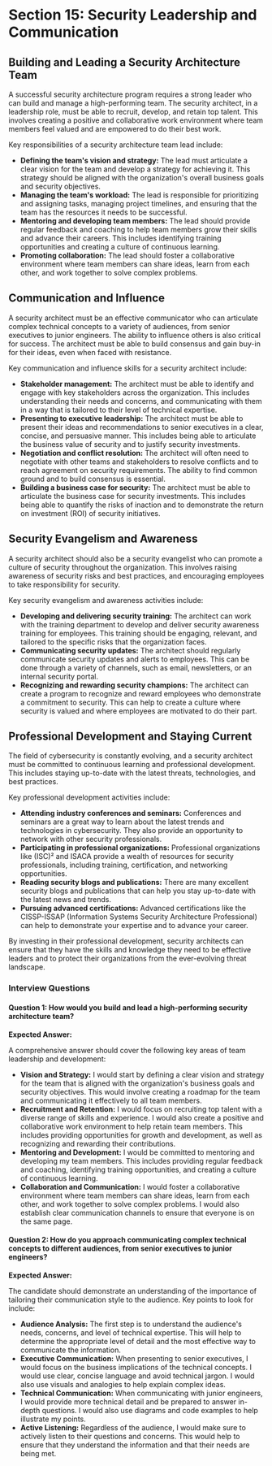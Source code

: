 # Section 15: Security Leadership and Communication

## Building and Leading a Security Architecture Team

A successful security architecture program requires a strong leader who can build and manage a high-performing team. The security architect, in a leadership role, must be able to recruit, develop, and retain top talent. This involves creating a positive and collaborative work environment where team members feel valued and are empowered to do their best work.

Key responsibilities of a security architecture team lead include:

- **Defining the team's vision and strategy:** The lead must articulate a clear vision for the team and develop a strategy for achieving it. This strategy should be aligned with the organization's overall business goals and security objectives.
- **Managing the team's workload:** The lead is responsible for prioritizing and assigning tasks, managing project timelines, and ensuring that the team has the resources it needs to be successful.
- **Mentoring and developing team members:** The lead should provide regular feedback and coaching to help team members grow their skills and advance their careers. This includes identifying training opportunities and creating a culture of continuous learning.
- **Promoting collaboration:** The lead should foster a collaborative environment where team members can share ideas, learn from each other, and work together to solve complex problems.

## Communication and Influence

A security architect must be an effective communicator who can articulate complex technical concepts to a variety of audiences, from senior executives to junior engineers. The ability to influence others is also critical for success. The architect must be able to build consensus and gain buy-in for their ideas, even when faced with resistance.

Key communication and influence skills for a security architect include:

- **Stakeholder management:** The architect must be able to identify and engage with key stakeholders across the organization. This includes understanding their needs and concerns, and communicating with them in a way that is tailored to their level of technical expertise.
- **Presenting to executive leadership:** The architect must be able to present their ideas and recommendations to senior executives in a clear, concise, and persuasive manner. This includes being able to articulate the business value of security and to justify security investments.
- **Negotiation and conflict resolution:** The architect will often need to negotiate with other teams and stakeholders to resolve conflicts and to reach agreement on security requirements. The ability to find common ground and to build consensus is essential.
- **Building a business case for security:** The architect must be able to articulate the business case for security investments. This includes being able to quantify the risks of inaction and to demonstrate the return on investment (ROI) of security initiatives.

## Security Evangelism and Awareness

A security architect should also be a security evangelist who can promote a culture of security throughout the organization. This involves raising awareness of security risks and best practices, and encouraging employees to take responsibility for security.

Key security evangelism and awareness activities include:

- **Developing and delivering security training:** The architect can work with the training department to develop and deliver security awareness training for employees. This training should be engaging, relevant, and tailored to the specific risks that the organization faces.
- **Communicating security updates:** The architect should regularly communicate security updates and alerts to employees. This can be done through a variety of channels, such as email, newsletters, or an internal security portal.
- **Recognizing and rewarding security champions:** The architect can create a program to recognize and reward employees who demonstrate a commitment to security. This can help to create a culture where security is valued and where employees are motivated to do their part.

## Professional Development and Staying Current

The field of cybersecurity is constantly evolving, and a security architect must be committed to continuous learning and professional development. This includes staying up-to-date with the latest threats, technologies, and best practices.

Key professional development activities include:

- **Attending industry conferences and seminars:** Conferences and seminars are a great way to learn about the latest trends and technologies in cybersecurity. They also provide an opportunity to network with other security professionals.
- **Participating in professional organizations:** Professional organizations like (ISC)² and ISACA provide a wealth of resources for security professionals, including training, certification, and networking opportunities.
- **Reading security blogs and publications:** There are many excellent security blogs and publications that can help you stay up-to-date with the latest news and trends.
- **Pursuing advanced certifications:** Advanced certifications like the CISSP-ISSAP (Information Systems Security Architecture Professional) can help to demonstrate your expertise and to advance your career.

By investing in their professional development, security architects can ensure that they have the skills and knowledge they need to be effective leaders and to protect their organizations from the ever-evolving threat landscape.

### Interview Questions

#### Question 1: How would you build and lead a high-performing security architecture team?

**Expected Answer:**

A comprehensive answer should cover the following key areas of team leadership and development:

- **Vision and Strategy:** I would start by defining a clear vision and strategy for the team that is aligned with the organization's business goals and security objectives. This would involve creating a roadmap for the team and communicating it effectively to all team members.
- **Recruitment and Retention:** I would focus on recruiting top talent with a diverse range of skills and experience. I would also create a positive and collaborative work environment to help retain team members. This includes providing opportunities for growth and development, as well as recognizing and rewarding their contributions.
- **Mentoring and Development:** I would be committed to mentoring and developing my team members. This includes providing regular feedback and coaching, identifying training opportunities, and creating a culture of continuous learning.
- **Collaboration and Communication:** I would foster a collaborative environment where team members can share ideas, learn from each other, and work together to solve complex problems. I would also establish clear communication channels to ensure that everyone is on the same page.

#### Question 2: How do you approach communicating complex technical concepts to different audiences, from senior executives to junior engineers?

**Expected Answer:**

The candidate should demonstrate an understanding of the importance of tailoring their communication style to the audience. Key points to look for include:

- **Audience Analysis:** The first step is to understand the audience's needs, concerns, and level of technical expertise. This will help to determine the appropriate level of detail and the most effective way to communicate the information.
- **Executive Communication:** When presenting to senior executives, I would focus on the business implications of the technical concepts. I would use clear, concise language and avoid technical jargon. I would also use visuals and analogies to help explain complex ideas.
- **Technical Communication:** When communicating with junior engineers, I would provide more technical detail and be prepared to answer in-depth questions. I would also use diagrams and code examples to help illustrate my points.
- **Active Listening:** Regardless of the audience, I would make sure to actively listen to their questions and concerns. This would help to ensure that they understand the information and that their needs are being met.
